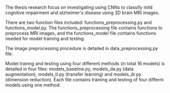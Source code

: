 The thesis research focus on investigating using CNNs to classify mild cognitive impairment and alzheimer's disease using 3D brain MRI images. 

There are two function files included: functions_preprocessing.py and functions_model.py. 
The functions_preprocessing file contains functions to preprocess MRI images, and the functions_model file contains functions needed for model training and testing.

The image preprocessing procedure is detailed in data_preprocessing.py file.

Model trainng and testing using four different methods (in total 16 models) is detailed in four files: models_baseline.py, models_da.py (data augmentation), models_tl.py (transfer learning) and models_dr.py (dimension reduction). Each file contains training and testing of four differnt models using one method. 

